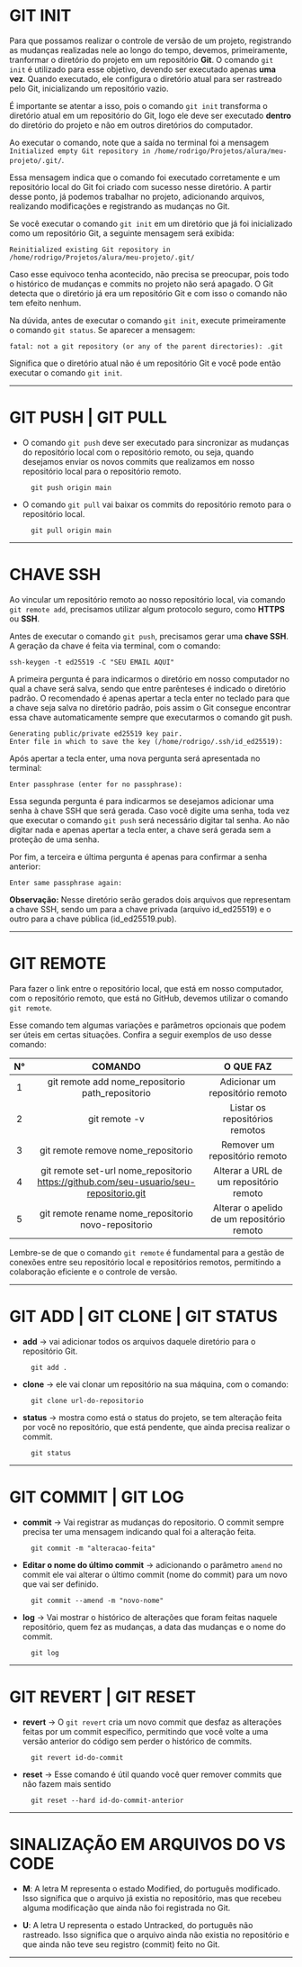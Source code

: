 
# GIT INIT


Para que possamos realizar o controle de versão de um projeto, registrando as mudanças realizadas nele ao longo do tempo, devemos, primeiramente, tranformar o diretório do projeto em um repositório **Git**. O comando `git init` é utilizado para esse objetivo, devendo ser executado apenas **uma vez**. Quando executado, ele configura o diretório atual para ser rastreado pelo Git, inicializando um repositório vazio.

É importante se atentar a isso, pois o comando `git init` transforma o diretório atual em um repositório do Git, logo ele deve ser executado **dentro** do diretório do projeto e não em outros diretórios do computador.

Ao executar o comando, note que a saída no terminal foi a mensagem `Initialized empty Git repository in /home/rodrigo/Projetos/alura/meu-projeto/.git/`. 

Essa mensagem indica que o comando foi executado corretamente e um repositório local do Git foi criado com sucesso nesse diretório. A partir desse ponto, já podemos trabalhar no projeto, adicionando arquivos, realizando modificações e registrando as mudanças no Git.

Se você executar o comando `git init` em um diretório que já foi inicializado como um repositório Git, a seguinte mensagem será exibida:

    Reinitialized existing Git repository in /home/rodrigo/Projetos/alura/meu-projeto/.git/

Caso esse equivoco tenha acontecido, não precisa se preocupar, pois todo o histórico de mudanças e commits no projeto não será apagado. O Git detecta que o diretório já era um repositório Git e com isso o comando não tem efeito nenhum.


Na dúvida, antes de executar o comando `git init`, execute primeiramente o comando `git status`. Se aparecer a mensagem: 

    fatal: not a git repository (or any of the parent directories): .git

Significa que o diretório atual não é um repositório Git e você pode então executar o comando `git init`.


---

# GIT PUSH | GIT PULL

- O comando `git push` deve ser executado para sincronizar as mudanças do repositório local com o repositório remoto, ou seja, quando desejamos enviar os novos commits que realizamos em nosso repositório local para o repositório remoto. 

        git push origin main

- O comando `git pull` vai baixar os commits do repositório remoto para o repositório local.

        git pull origin main


---

# CHAVE SSH

Ao vincular um repositório remoto ao nosso repositório local, via comando `git remote add`, precisamos utilizar algum protocolo seguro, como **HTTPS** ou **SSH**.

Antes de executar o comando `git push`, precisamos gerar uma **chave SSH**. A geração da chave é feita via terminal, com o comando: 

    ssh-keygen -t ed25519 -C "SEU EMAIL AQUI"

A primeira pergunta é para indicarmos o diretório em nosso computador no qual a chave será salva, sendo que entre parênteses é indicado o diretório padrão. O recomendado é apenas apertar a tecla enter no teclado para que a chave seja salva no diretório padrão, pois assim o Git consegue encontrar essa chave automaticamente sempre que executarmos o comando git push.

    Generating public/private ed25519 key pair.
    Enter file in which to save the key (/home/rodrigo/.ssh/id_ed25519):

Após apertar a tecla enter, uma nova pergunta será apresentada no terminal:

    Enter passphrase (enter for no passphrase):

Essa segunda pergunta é para indicarmos se desejamos adicionar uma senha à chave SSH que será gerada. Caso você digite uma senha, toda vez que executar o comando `git push` será necessário digitar tal senha. Ao não digitar nada e apenas apertar a tecla enter, a chave será gerada sem a proteção de uma senha.

Por fim, a terceira e última pergunta é apenas para confirmar a senha anterior:

    Enter same passphrase again:


**Observação:** Nesse diretório serão gerados dois arquivos que representam a chave SSH, sendo um para a chave privada (arquivo id_ed25519) e o outro para a chave pública (id_ed25519.pub).


---

# GIT REMOTE

Para fazer o link entre o repositório local, que está em nosso computador, com o repositório remoto, que está no GitHub, devemos utilizar o comando `git remote`.

Esse comando tem algumas variações e parâmetros opcionais que podem ser úteis em certas situações. Confira a seguir exemplos de uso desse comando:

| N° | COMANDO | O QUE FAZ |
|:---:|:---:|:---:|
| 1 | git remote add nome_repositorio path_repositorio | Adicionar um repositório remoto |
| 2 | git remote -v | Listar os repositórios remotos |
| 3 | git remote remove nome_repositorio | Remover um repositório remoto |
| 4 | git remote set-url nome_repositorio https://github.com/seu-usuario/seu-repositorio.git | Alterar a URL de um repositório remoto |
| 5 | git remote rename nome_repositorio novo-repositorio | Alterar o apelido de um repositório remoto |


Lembre-se de que o comando `git remote` é fundamental para a gestão de conexões entre seu repositório local e repositórios remotos, permitindo a colaboração eficiente e o controle de versão.


---

# GIT ADD | GIT CLONE | GIT STATUS

- **add** → vai adicionar todos os arquivos daquele diretório para o repositório Git.

        git add .

- **clone** → ele vai clonar um repositório na sua máquina, com o comando:

        git clone url-do-repositorio

- **status** → mostra como está o status do projeto, se tem alteração feita por você no repositório, que está pendente, que ainda precisa realizar o commit.

        git status


---

# GIT COMMIT | GIT LOG

- **commit** → Vai registrar as mudanças do repositorio. O commit sempre precisa ter uma mensagem indicando qual foi a alteração feita.

        git commit -m "alteracao-feita"

- **Editar o nome do último commit** → adicionando o parâmetro `amend` no commit ele vai alterar o último commit (nome do commit) para um novo que vai ser definido.

        git commit --amend -m "novo-nome"

- **log** → Vai mostrar o histórico de alterações que foram feitas naquele repositório, quem fez as mudanças, a data das mudanças e o nome do commit.

        git log


---

# GIT REVERT | GIT RESET 

- **revert** → O `git revert` cria um novo commit que desfaz as alterações feitas por um commit específico, permitindo que você volte a uma versão anterior do código sem perder o histórico de commits.

        git revert id-do-commit

- **reset** → Esse comando é útil quando você quer remover commits que não fazem mais sentido

        git reset --hard id-do-commit-anterior

---

# SINALIZAÇÃO EM ARQUIVOS DO VS CODE

- **M**: A letra M representa o estado Modified, do português modificado. Isso significa que o arquivo já existia no repositório, mas que recebeu alguma modificação que ainda não foi registrada no Git.

- **U**: A letra U representa o estado Untracked, do português não rastreado. Isso significa que o arquivo ainda não existia no repositório e que ainda não teve seu registro (commit) feito no Git.


---

